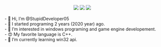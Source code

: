  <div align=center>
  <img src="https://img.shields.io/badge/language-gray?style=plastic&logo=c&logoColor=black">
  <img src="https://img.shields.io/badge/C++-blue?style=plastic&logo=c%2B%2B&logoColor=00599c">
  <img src="https://img.shields.io/badge/Python-yellow?style=plastic&logo=python&logoColor=00599c">
  <br><br>
  </div>
  <div>
- 👋 Hi, I’m @StupidDeveloper05 <br>
- 🐣 I started programing 2 years (2020 year) ago. <br>
- 👀 I’m interested in windows programing and game engine developement. <br>
- 😍 My favorite language is C++. <br>
- 🌱 I’m currently learning win32 api. <br>
</div>
